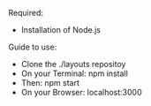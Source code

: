 Required:
- Installation of Node.js

Guide to use:
- Clone the ./layouts repositoy
- On your Terminal: npm install
- Then: npm start
- On your Browser: localhost:3000
